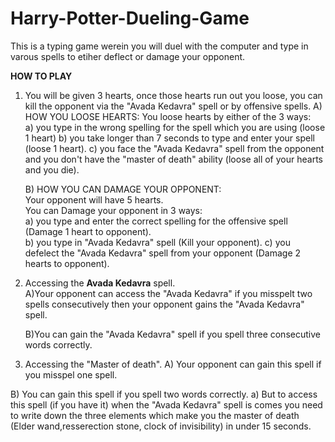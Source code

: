 # Harry-Potter-Dueling-Game  
  
This is a typing game werein you will duel with the computer and type in varous spells to etiher deflect or damage your opponent.  
  
**HOW TO PLAY**  
1) You will be given 3 hearts, once those hearts run out you loose, you can kill the opponent via the "Avada Kedavra" spell or by offensive spells.
   A) HOW YOU LOOSE HEARTS:
        You loose hearts by either of the 3 ways:  
           a) you type in the wrong spelling for the spell which you are using (loose 1 heart) 
           b) you take longer than 7 seconds to type and enter your spell (loose 1 heart). 
           c) you face the "Avada Kedavra" spell from the opponent and you don't have the "master of death" ability (loose all of your hearts and you die). 

   B) HOW YOU CAN DAMAGE YOUR OPPONENT:  
       Your opponent will have 5 hearts.  
       You can Damage your opponent in 3 ways:  
         a) you type and enter the correct spelling for the offensive spell (Damage 1 heart to opponent).  
         b) you type in "Avada Kedavra" spell (Kill your opponent). 
         c) you defelect the "Avada Kedavra" spell from your opponent (Damage 2 hearts to opponent). 

2) Accessing the **Avada Kedavra** spell.  
   A)Your opponent can access the "Avada Kedavra" if you misspelt two spells consecutively then your opponent gains the "Avada Kedavra" spell.  
  
   B)You can gain the "Avada Kedavra" spell if you spell three consecutive words correctly.  

3) Accessing the "Master of death". 
   A) Your opponent can gain this spell if you misspel one spell. 
  
  B) You can gain this spell if you spell two words correctly.
    a) But to access this spell (if you have it) when the "Avada Kedavra" spell is comes you need to write down the three elements which make you the master of death (Elder wand,resserection stone, clock of invisibility) in under 15 seconds.
